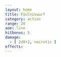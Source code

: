 ```yaml
---
layout: home
title: Fäulniswurf
category: action
range: 20
aoe: line
hitbonus: 5
damage:
  - [ 2d8+2, necrotic ]
effects:
---
```

